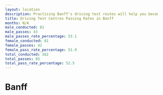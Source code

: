 ```yaml
---
layout: location
description: Practising Banff's driving test routes will help you become more confident in your gear-changing abilities.
title: Driving Test Centres Passing Rates in Banff
months: N/A
male_conducted: 81
male_passes: 43
male_passes_rate_percentage: 53.1
female_conducted: 81
female_passes: 42
female_pass_rate_percentage: 51.9
total_conducted: 162
total_passes: 85
total_pass_rate_percentage: 52.5
---
```


# Banff
